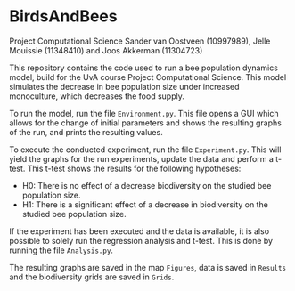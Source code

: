 # BirdsAndBees

Project Computational Science
Sander van Oostveen (10997989), Jelle Mouissie (11348410) and Joos Akkerman (11304723)

This repository contains the code used to run a bee population dynamics model, build for the UvA course Project Computational Science. This model simulates the decrease in bee population size under increased monoculture, which decreases the food supply. 

To run the model, run the file `Environment.py`. This file opens a GUI which allows for the change of initial parameters and shows the resulting graphs of the run, and prints the resulting values.

To execute the conducted experiment, run the file `Experiment.py`. This will yield the graphs for the run experiments, update the data and perform a t-test. This t-test shows the results for the following hypotheses:

* H0: There is no effect of a decrease biodiversity on the studied bee population size.
* H1: There is a significant effect of a decrease in biodiversity on the studied bee population size.

If the experiment has been executed and the data is available, it is also possible to solely run the regression analysis and t-test. This is done by running the file `Analysis.py`.

The resulting graphs are saved in the map `Figures`, data is saved in `Results` and the biodiversity grids are saved in `Grids`.
